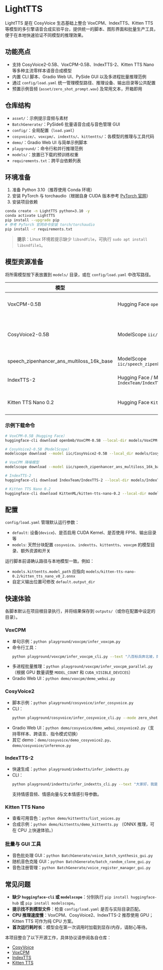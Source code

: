 # LightTTS

LightTTS 是在 CosyVoice 生态基础上整合 VoxCPM、IndexTTS、Kitten TTS 等模型的多引擎语音合成实验平台，提供统一的脚本、图形界面和批量生产工具，便于在本地快速验证不同模型的推理效果。

## 功能亮点
- 支持 CosyVoice2-0.5B、VoxCPM-0.5B、IndexTTS-2、Kitten TTS Nano 等多种主流零样本语音合成模型
- 内置 CLI 脚本、Gradio Web UI、PySide GUI 以及多进程批量推理范例
- 通过 `config/load.yaml` 统一管理模型路径、推理设备、输出目录等公共配置
- 预置示例音频 (`asset/zero_shot_prompt.wav`) 及常用文本，开箱即用

## 仓库结构
- `asset/`：示例提示音频与素材
- `BatchGenerate/`：PySide6 批量语音合成与音色管理 GUI
- `config/`：全局配置（`load.yaml`）
- `cosyvoice/`、`voxcpm/`、`indextts/`、`kittentts/`：各模型的推理与工具代码
- `demo/`：Gradio Web UI 与简单示例脚本
- `playground/`：命令行和并行推理范例
- `models/`：放置已下载的预训练权重
- `requirements.txt`：跨平台依赖列表

## 环境准备
1. 准备 Python 3.10（推荐使用 Conda 环境）
2. 安装 PyTorch 与 torchaudio（根据自身 CUDA 版本参考 [PyTorch 官网](https://pytorch.org/get-started/locally/)）
3. 安装项目依赖

```bash
conda create -n LightTTS python=3.10 -y
conda activate LightTTS
pip install --upgrade pip
# 参考 PyTorch 官网命令安装 torch/torchaudio
pip install -r requirements.txt
```

> **提示**：Linux 环境若提示缺少 `libsndfile`，可执行 `sudo apt install libsndfile1`。

## 模型资源准备
将所需模型按下表放置到 `models/` 目录，或在 `config/load.yaml` 中改写路径。

| 模型 | 推荐来源 | 默认目录 | 备注 |
| --- | --- | --- | --- |
| VoxCPM-0.5B | Hugging Face `openbmb/VoxCPM-0.5B` | `models/VoxCPM-0.5B` | 支持本地加载或自动快照下载 |
| CosyVoice2-0.5B | ModelScope `iic/CosyVoice2-0.5B` | `models/CosyVoice2-0.5B` | 需同时准备 Matcha-TTS 依赖目录（仓库已包含） |
| speech_zipenhancer_ans_multiloss_16k_base | ModelScope `iic/speech_zipenhancer_ans_multiloss_16k_base` | `models/speech_zipenhancer_ans_multiloss_16k_base` | VoxCPM 去噪可选 |
| IndexTTS-2 | Hugging Face / ModelScope `IndexTeam/IndexTTS-2` | `models/IndexTTS-2` | 包含配置 `config.yaml` 与权重 |
| Kitten TTS Nano 0.2 | Hugging Face `KittenML/kitten-tts-nano-0.2` | `models/kitten-tts-nano-0.2` | 纯 ONNX，CPU 即可运行 |

### 示例下载命令
```bash
# VoxCPM-0.5B（Hugging Face）
huggingface-cli download openbmb/VoxCPM-0.5B --local-dir models/VoxCPM-0.5B --local-dir-use-symlinks False

# CosyVoice2-0.5B（ModelScope）
modelscope download --model iic/CosyVoice2-0.5B --local_dir models/CosyVoice2-0.5B

# VoxCPM 降噪模型
modelscope download --model iic/speech_zipenhancer_ans_multiloss_16k_base --local_dir models/speech_zipenhancer_ans_multiloss_16k_base

# IndexTTS-2
huggingface-cli download IndexTeam/IndexTTS-2 --local-dir models/IndexTTS-2 --local-dir-use-symlinks False

# Kitten TTS Nano 0.2
huggingface-cli download KittenML/kitten-tts-nano-0.2 --local-dir models/kitten-tts-nano-0.2 --local-dir-use-symlinks False
```

## 配置
`config/load.yaml` 管理默认运行参数：
- `default`: 设备(`device`)、是否启用 CUDA Kernel、是否使用 FP16、输出目录等
- `models`: 天然分块配置 `cosyvoice`、`indextts`、`kittentts`、`voxcpm` 的模型目录、额外资源和开关

运行脚本前请确认路径与本地模型一致。例如：
- `models.kittentts.model_path` 应指向 `models/kitten-tts-nano-0.2/kitten_tts_nano_v0_2.onnx`
- 自定义输出位置可修改 `default.output_dir`

## 快速体验
各脚本默认在项目根目录执行，并将结果保存到 `outputs/`（或你在配置中设定的目录）。

### VoxCPM
- 单句示例：`python playground/voxcpm/infer_voxcpm.py`
- 命令行工具：
  ```bash
  python playground/voxcpm/infer_voxcpm_cli.py --text "八百标兵奔北坡，炮兵并排北边跑。" --output outputs/voxcpm.wav
  ```
- 多进程批量推理：`python playground/voxcpm/infer_voxcpm_parallel.py`（根据 GPU 数量调整 `MODEL_COUNT` 和 `CUDA_VISIBLE_DEVICES`）
- Gradio Web UI：`python demo/voxcpm/demo_webui.py`

### CosyVoice2
- 脚本示例：`python playground/cosyvoice/infer_cosyvoice.py`
- CLI：
  ```bash
  python playground/cosyvoice/infer_cosyvoice_cli.py --mode zero_shot --text "收到好友从远方寄来的生日礼物..." --output outputs/cosyvoice.wav
  ```
- Gradio Web UI：`python demo/cosyvoice/demo_webui_cosyvoice2.py`（支持零样本、跨语言、指令模式切换）
- 其它 demo：`demo/cosyvoice/demo_cosyvoice2.py`、`demo/cosyvoice/inference.py`

### IndexTTS-2
- 快速生成：`python playground/indextts/infer_indextts.py`
- CLI：
  ```bash
  python playground/indextts/infer_indextts_cli.py --text "大家好，我是 AI 语音合成系统" --output outputs/indextts.wav
  ```
  支持情感音频、情感向量与文本情感引导参数。

### Kitten TTS Nano
- 查看可用音色：`python demo/kittentts/list_voices.py`
- 合成示例：`python demo/kittentts/demo_kittentts.py`
  （ONNX 推理，可在 CPU 上快速体验。）

### 批量与 GUI 工具
- 音色批处理 GUI：`python BatchGenerate/voice_batch_synthesis_gui.py`
- 随机音色克隆 GUI：`python BatchGenerate/batch_random_clone_gui.py`
- 音色注册管理：`python BatchGenerate/voice_register_manager_gui.py`

## 常见问题
- **缺少 `huggingface-cli` 或 `modelscope`**：分别执行 `pip install huggingface-hub` 或 `pip install modelscope`。
- **提示找不到模型文件**：检查 `config/load.yaml` 是否与实际目录匹配。
- **CPU 推理速度慢**：VoxCPM、CosyVoice2、IndexTTS-2 推荐使用 GPU；Kitten TTS 可作为纯 CPU 方案。
- **首次运行耗时长**：模型会在第一次调用时加载到显存/内存，请耐心等待。

本项目整合了以下开源工作，具体协议请参阅各自仓库：
- [CosyVoice](https://github.com/FunAudioLLM/CosyVoice)
- [VoxCPM](https://github.com/OpenBMB/VoxCPM)
- [IndexTTS](https://github.com/index-tts/index-tts)
- [Kitten TTS](https://github.com/KittenML/KittenTTS)
